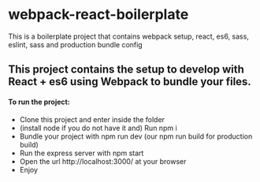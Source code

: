 # webpack-react-boilerplate
This is a boilerplate project that contains webpack setup, react, es6, sass, eslint, sass and production bundle config

This project contains the setup to develop with React + es6 using Webpack to bundle your files.
---
#### To run the project:
- Clone this project and enter inside the folder
- (install node if you do not have it and) Run npm i
- Bundle your project with npm run dev (our npm run build for production build)
- Run the express server with npm start
- Open the url http://localhost:3000/ at your browser
- Enjoy
